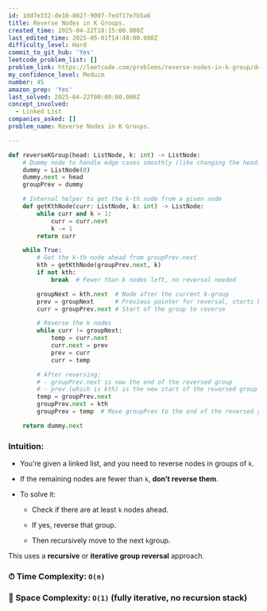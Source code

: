 ```yaml
---
id: 1dd7e332-de10-8027-9007-fedf17e7b5a6
title: Reverse Nodes in K Groups.
created_time: 2025-04-22T18:15:00.000Z
last_edited_time: 2025-05-01T14:48:00.000Z
difficulty_level: Hard
commit_to_git_hub: 'Yes'
leetcode_problem_list: []
problem_link: https://leetcode.com/problems/reverse-nodes-in-k-group/description/
my_confidence_level: Meduim
number: 45
amazon_prep: 'Yes'
last_solved: 2025-04-22T00:00:00.000Z
concept_involved:
  - Linked List
companies_asked: []
problem_name: Reverse Nodes in K Groups.

---
```


```python
def reverseKGroup(head: ListNode, k: int) -> ListNode:
    # Dummy node to handle edge cases smoothly (like changing the head)
    dummy = ListNode(0)
    dummy.next = head
    groupPrev = dummy

    # Internal helper to get the k-th node from a given node
    def getKthNode(curr: ListNode, k: int) -> ListNode:
        while curr and k > 1:
            curr = curr.next
            k -= 1
        return curr

    while True:
        # Get the k-th node ahead from groupPrev.next
        kth = getKthNode(groupPrev.next, k)
        if not kth:
            break  # Fewer than k nodes left, no reversal needed

        groupNext = kth.next  # Node after the current k-group
        prev = groupNext      # Previous pointer for reversal, starts beyond the group
        curr = groupPrev.next # Start of the group to reverse

        # Reverse the k nodes
        while curr != groupNext:
            temp = curr.next
            curr.next = prev
            prev = curr
            curr = temp

        # After reversing:
        # - groupPrev.next is now the end of the reversed group
        # - prev (which is kth) is the new start of the reversed group
        temp = groupPrev.next
        groupPrev.next = kth
        groupPrev = temp  # Move groupPrev to the end of the reversed group for next iteration

    return dummy.next
```

### Intuition:

*   You’re given a linked list, and you need to reverse nodes in groups of `k`.

*   If the remaining nodes are fewer than `k`, **don’t reverse them**.

*   To solve it:

    *   Check if there are at least `k` nodes ahead.

    *   If yes, reverse that group.

    *   Then recursively move to the next `k`group.

This uses a **recursive** or **iterative group reversal** approach.

### ⏱ Time Complexity: `O(n)`

### 🧠 Space Complexity: `O(1)` (fully iterative, no recursion stack)
